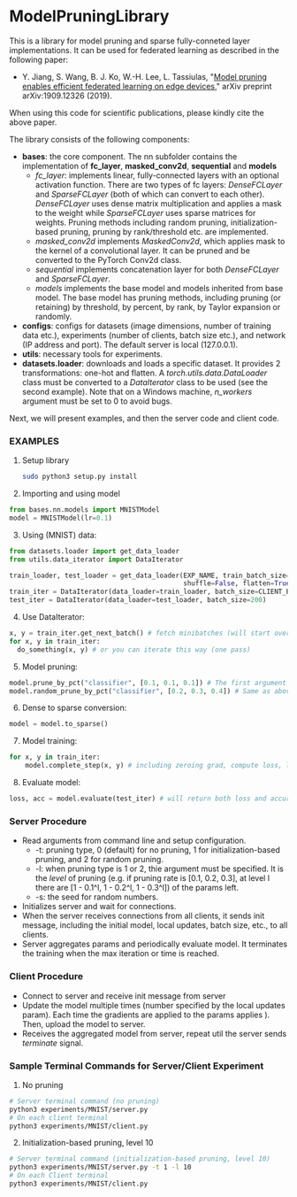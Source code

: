 # ModelPruningLibrary
This is a library for model pruning and sparse fully-conneted layer implementations. It can be used for federated learning as described in the following paper:
- Y. Jiang, S. Wang, B. J. Ko, W.-H. Lee, L. Tassiulas, "[Model pruning enables efficient federated learning on edge devices](https://arxiv.org/abs/1909.12326)," arXiv preprint arXiv:1909.12326 (2019).

When using this code for scientific publications, please kindly cite the above paper.

The library consists of the following components:
* **bases**: the core component. The nn subfolder contains the implementation of **fc_layer**, **masked_conv2d**, **sequential** and **models**
    * *fc_layer*: implements linear, fully-connected layers with an optional activation function. There are two types of fc layers: *DenseFCLayer* and *SparseFCLayer* (both of which can convert to each other). *DenseFCLayer* uses dense matrix multiplication and applies a mask to the weight while *SparseFCLayer* uses sparse matrices for weights. Pruning methods including random pruning, initialization-based pruning, pruning by rank/threshold etc. are implemented.
    * *masked_conv2d* implements *MaskedConv2d*, which applies mask to the kernel of a convolutional layer. It can be pruned and be converted to the PyTorch Conv2d class.
    * *sequential* implements concatenation layer for both *DenseFCLayer* and *SparseFCLayer*.
    * *models* implements the base model and models inherited from base model. The base model has pruning methods, including pruning (or retaining) by threshold, by percent, by rank, by Taylor expansion or randomly.
* **configs**: configs for datasets (image dimensions, number of training data etc.), experiments (number of clients, batch size etc.), and network (IP address and port). The default server is local (127.0.0.1).
* **utils**: necessary tools for experiments.
* **datasets.loader**: downloads and loads a specific dataset. It provides 2 transformations: one-hot and flatten. A *torch.utils.data.DataLoader* class must be converted to a *DataIterator* class to be used (see the second example). Note that on a Windows machine, *n_workers* argument must be set to 0 to avoid bugs.

Next, we will present examples, and then the server code and client code.

### EXAMPLES

1. Setup library

   ```bash
   sudo python3 setup.py install
   ```

   

2. Importing and using model

```python
from bases.nn.models import MNISTModel
model = MNISTModel(lr=0.1)
```

3. Using (MNIST) data:

```python
from datasets.loader import get_data_loader
from utils.data_iterator import DataIterator

train_loader, test_loader = get_data_loader(EXP_NAME, train_batch_size=MNIST.N_TRAIN, test_batch_size=MNIST.N_TEST,
                                            shuffle=False, flatten=True, one_hot=True, n_workers=32)
train_iter = DataIterator(data_loader=train_loader, batch_size=CLIENT_BATCH_SIZE) # Must use DataIterator
test_iter = DataIterator(data_loader=test_loader, batch_size=200)
```
4. Use DataIterator:

```python
x, y = train_iter.get_next_batch() # fetch minibatches (will start over if reaches end)
for x, y in train_iter:
  do_something(x, y) # or you can iterate this way (one pass)

```
5. Model pruning:

```python
model.prune_by_pct("classifier", [0.1, 0.1, 0.1]) # The first argument must be either "features" or "classifier". The second argument is pruning rate (layer wise). Here the model's classifier is pruned by magnitude by 10%, 10%, 10%, layerwise
model.random_prune_by_pct("classifier", [0.2, 0.3, 0.4]) # Same as above, but here pruning is random, and 20%, 30% and 40% of the parameters are pruned layerwise
```
6. Dense to sparse conversion:

```python
model = model.to_sparse()
```
7. Model training:

```python
for x, y in train_iter:
    model.complete_step(x, y) # including zeroing grad, compute loss, loss.backward(), and applying grad
```

8. Evaluate model:

```python
loss, acc = model.evaluate(test_iter) # will return both loss and accuracy
```

### Server Procedure

* Read arguments from command line and setup configuration.
  * -t: pruning type, 0 (default) for no pruning, 1 for initialization-based pruning, and 2 for random pruning.
  * -l: when pruning type is 1 or 2, thie argument must be specified. It is the *level* of pruning (e.g. if pruning rate is [0.1, 0.2, 0.3], at level l there are [1 - 0.1^l, 1 - 0.2^l, 1 - 0.3^l]) of the params left.
  * -s: the seed for random numbers.
* Initializes server and wait for connections.
* When the server receives connections from all clients, it sends init message, including the initial model, local updates, batch size, etc., to all clients.
* Server aggregates params and periodically evaluate model. It terminates the training when the max iteration or time is reached.

### Client Procedure

* Connect to server and receive init message from server
* Update the model multiple times (number specified by the local updates param). Each time the gradients are applied to the params applies ). Then, upload the model to server.
* Receives the aggregated model from server, repeat util the server sends *terminate* signal.

### Sample Terminal Commands for Server/Client Experiment

1. No pruning

```bash
# Server terminal command (no pruning)
python3 experiments/MNIST/server.py
# On each client terminal
python3 experiments/MNIST/client.py
```

2. Initialization-based pruning, level 10

```bash
# Server terminal command (initialization-based pruning, level 10)
python3 experiments/MNIST/server.py -t 1 -l 10
# On each Client terminal
python3 experiments/MNIST/client.py
```
